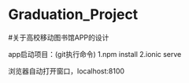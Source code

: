 # Graduation_Project
#关于高校移动图书馆APP的设计 

 app启动项目：(git执行命令)
 1.npm  install
 2.ionic  serve  
 
 浏览器自动打开窗口，localhost:8100
 

 
